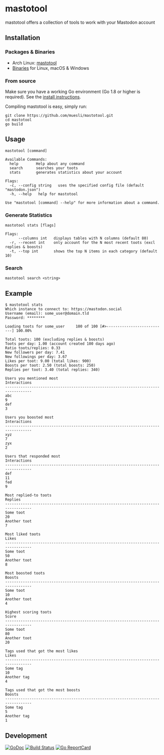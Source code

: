mastotool
=========

mastotool offers a collection of tools to work with your Mastodon account

## Installation

### Packages & Binaries

- Arch Linux: [mastotool](https://aur.archlinux.org/packages/mastotool/)
- [Binaries](https://github.com/muesli/mastotool/releases) for Linux, macOS & Windows

### From source

Make sure you have a working Go environment (Go 1.8 or higher is required).
See the [install instructions](http://golang.org/doc/install.html).

Compiling mastotool is easy, simply run:

    git clone https://github.com/muesli/mastotool.git
    cd mastotool
    go build

## Usage

```
mastotool [command]

Available Commands:
  help        Help about any command
  search      searches your toots
  stats       generates statistics about your account

Flags:
  -c, --config string   uses the specified config file (default "mastodon.json")
  -h, --help   help for mastotool

Use "mastotool [command] --help" for more information about a command.
```

### Generate Statistics

```
mastotool stats [flags]

Flags:
      --columns int   displays tables with N columns (default 80)
  -r, --recent int    only account for the N most recent toots (excl replies & boosts)
  -t, --top int       shows the top N items in each category (default 10)
```

### Search

```
mastotool search <string>
```

## Example

```
$ mastotool stats
Which instance to connect to: https://mastodon.social
Username (email): some_user@domain.tld
Password: ********

Loading toots for some_user     100 of 100 [#>---------------------------] 100.00%

Total toots: 100 (excluding replies & boosts)
Toots per day: 1.00 (account created 100 days ago)
Ratio toots/replies: 0.33
New followers per day: 7.41
New followings per day: 3.67
Likes per toot: 9.00 (total likes: 900)
Boosts per toot: 2.50 (total boosts: 250)
Replies per toot: 3.40 (total replies: 340)

Users you mentioned most                                              Interactions
----------------------------------------------------------------------------------
abc                                                                              9
def                                                                              3

Users you boosted most                                                Interactions
----------------------------------------------------------------------------------
xyz                                                                              7
zyx                                                                              2

Users that responded most                                             Interactions
----------------------------------------------------------------------------------
def                                                                             11
fed                                                                              9

Most replied-to toots                                                      Replies
----------------------------------------------------------------------------------
Some toot                                                                       20
Another toot                                                                     7

Most liked toots                                                             Likes
----------------------------------------------------------------------------------
Some toot                                                                       50
Another toot                                                                     8

Most boosted toots                                                          Boosts
----------------------------------------------------------------------------------
Some toot                                                                       10
Another toot                                                                     4

Highest scoring toots                                                        Score
----------------------------------------------------------------------------------
Some toot                                                                       80
Another toot                                                                    20

Tags used that got the most likes                                            Likes
----------------------------------------------------------------------------------
Some tag                                                                        10
Another tag                                                                      4

Tags used that got the most boosts                                          Boosts
----------------------------------------------------------------------------------
Some tag                                                                         5
Another tag                                                                      1
```

## Development

[![GoDoc](https://godoc.org/github.com/golang/gddo?status.svg)](https://godoc.org/github.com/muesli/mastotool)
[![Build Status](https://travis-ci.org/muesli/mastotool.svg?branch=master)](https://travis-ci.org/muesli/mastotool)
[![Go ReportCard](http://goreportcard.com/badge/muesli/mastotool)](http://goreportcard.com/report/muesli/mastotool)
